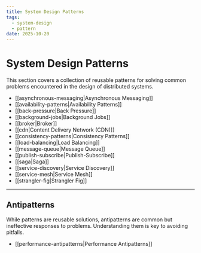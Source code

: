 ```yaml
---
title: System Design Patterns
tags:
  - system-design
  - pattern
date: 2025-10-20
---
```


# System Design Patterns

This section covers a collection of reusable patterns for solving common problems encountered in the design of distributed systems.

* [[asynchronous-messaging|Asynchronous Messaging]]
* [[availability-patterns|Availability Patterns]]
* [[back-pressure|Back Pressure]]
* [[background-jobs|Background Jobs]]
* [[broker|Broker]]
* [[cdn|Content Delivery Network (CDN)]]
* [[consistency-patterns|Consistency Patterns]]
* [[load-balancing|Load Balancing]]
* [[message-queue|Message Queue]]
* [[publish-subscribe|Publish-Subscribe]]
* [[saga|Saga]]
* [[service-discovery|Service Discovery]]
* [[service-mesh|Service Mesh]]
* [[strangler-fig|Strangler Fig]]

---

## Antipatterns

While patterns are reusable solutions, antipatterns are common but ineffective responses to problems. Understanding them is key to avoiding pitfalls.

* [[performance-antipatterns|Performance Antipatterns]]
